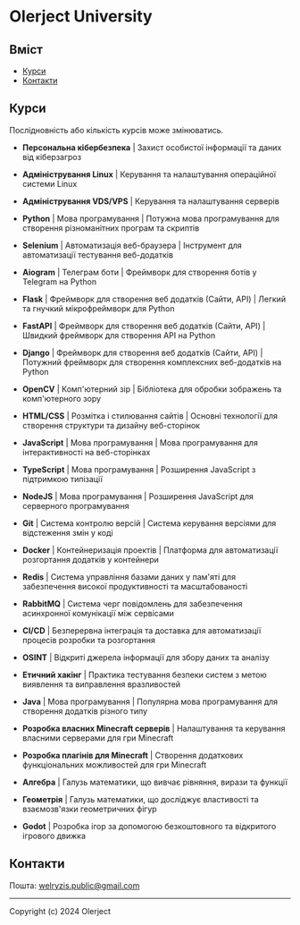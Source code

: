 # Olerject University

## Вміст

- [Курси](#курси)
- [Контакти](#контакти)

## Курси

 Послідновність або кількість курсів може змінюватись.

- **Персональна кібербезпека** | Захист особистої інформації та даних від кіберзагроз

- **Адміністрування Linux** | Керування та налаштування операційної системи Linux

- **Адміністрування VDS/VPS** | Керування та налаштування серверів

- **Python** | Мова програмування | Потужна мова програмування для створення різноманітних програм та скриптів

- **Selenium** | Автоматизація веб-браузера | Інструмент для автоматизації тестування веб-додатків

- **Aiogram** | Телеграм боти | Фреймворк для створення ботів у Telegram на Python

- **Flask** | Фреймворк для створення веб додатків (Сайти, API) | Легкий та гнучкий мікрофреймворк для Python

- **FastAPI** | Фреймворк для створення веб додатків (Сайти, API) | Швидкий фреймворк для створення API на Python

- **Django** | Фреймворк для створення веб додатків (Сайти, API) | Потужний фреймворк для створення комплексних веб-додатків на Python

- **OpenCV** | Комп'ютерний зір | Бібліотека для обробки зображень та комп'ютерного зору

- **HTML/CSS** | Розмітка і стилювання сайтів | Основні технології для створення структури та дизайну веб-сторінок

- **JavaScript** | Мова програмування | Мова програмування для інтерактивності на веб-сторінках

- **TypeScript** | Мова програмування | Розширення JavaScript з підтримкою типізації

- **NodeJS** | Мова програмування | Розширення JavaScript для серверного програмування

- **Git** | Система контролю версій | Система керування версіями для відстеження змін у коді

- **Docker** | Контейнеризація проектів | Платформа для автоматизації розгортання додатків у контейнери

- **Redis** | Система управління базами даних у пам'яті для забезпечення високої продуктивності та масштабованості

- **RabbitMQ** | Система черг повідомлень для забезпечення асинхронної комунікації між сервісами

- **CI/CD** | Безперервна інтеграція та доставка для автоматизації процесів розробки та розгортання

- **OSINT** | Відкриті джерела інформації для збору даних та аналізу

- **Етичний хакінг** | Практика тестування безпеки систем з метою виявлення та виправлення вразливостей

- **Java** | Мова програмування | Популярна мова програмування для створення додатків різного типу

- **Розробка власних Minecraft серверів** | Налаштування та керування власними серверами для гри Minecraft

- **Розробка плагінів для Minecraft** | Створення додаткових функціональних можливостей для гри Minecraft

- **Алгебра** | Галузь математики, що вивчає рівняння, вирази та функції

- **Геометрія** | Галузь математики, що досліджує властивості та взаємозв'язки геометричних фігур

- **Godot** | Розробка ігор за допомогою безкоштовного та відкритого ігрового движка

## Контакти

Пошта: <welryzis.public@gmail.com>

---

Copyright (c) 2024 Olerject
